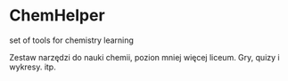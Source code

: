 # ChemHelper
set of tools for chemistry learning

Zestaw narzędzi do nauki chemii, pozion mniej więcej liceum. Gry, quizy i wykresy. itp.
